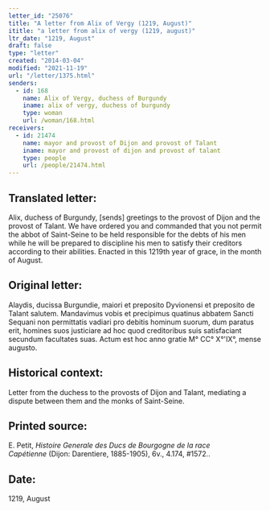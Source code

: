 ```yaml
---
letter_id: "25076"
title: "A letter from Alix of Vergy (1219, August)"
ititle: "a letter from alix of vergy (1219, august)"
ltr_date: "1219, August"
draft: false
type: "letter"
created: "2014-03-04"
modified: "2021-11-19"
url: "/letter/1375.html"
senders:
  - id: 168
    name: Alix of Vergy, duchess of Burgundy
    iname: alix of vergy, duchess of burgundy
    type: woman
    url: /woman/168.html
receivers:
  - id: 21474
    name: mayor and provost of Dijon and provost of Talant
    iname: mayor and provost of dijon and provost of talant
    type: people
    url: /people/21474.html
---
```

<h2> Translated letter:</h2>Alix, duchess of Burgundy, [sends] greetings to the provost of Dijon and the provost of Talant.  We have ordered you and commanded that you not permit the abbot of Saint-Seine to be held responsible for the debts of his men while he will be prepared to discipline his men to satisfy their creditors according to their abilities.  Enacted in this 1219th year of grace, in the month of August.
<h2 class="mt-4"> Original letter:</h2>Alaydis, ducissa Burgundie, maiori et preposito Dyvionensi et preposito de Talant salutem. Mandavimus vobis et precipimus quatinus abbatem Sancti Sequani non permittatis vadiari pro debitis hominum suorum, dum paratus erit, homines suos justiciare ad hoc quod creditoribus suis satisfaciant secundum facultates suas. Actum est hoc anno gratie M° CC° X°'IX°, mense augusto.
<h2 class="mt-4"> Historical context:</h2>Letter from the duchess to the provosts of Dijon and Talant, mediating a dispute between them and the monks of Saint-Seine.
<h2 class="mt-4"> Printed source:</h2><p>E. Petit,&nbsp;<em>Histoire Generale des Ducs de Bourgogne&nbsp;</em><i>de la race Capétienne&nbsp;</i>(Dijon: Darentiere, 1885-1905), 6v., 4.174, #1572..</p><h2 class="mt-4"> Date:</h2>1219, August